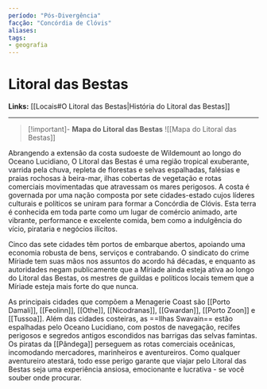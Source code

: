 ```yaml
---
período: "Pós-Divergência"
facção: "Concórdia de Clóvis" 
aliases: 
tags:
- geografia
---
```


# **Litoral das Bestas**

**Links:** [[Locais#O Litoral das Bestas|História do Litoral das Bestas]]

---
> [!important]- **Mapa do Litoral das Bestas**
> ![[Mapa do Litoral das Bestas]]

Abrangendo a extensão da costa sudoeste de Wildemount ao longo do Oceano Lucidiano, O Litoral das Bestas é uma região tropical exuberante, varrida pela chuva, repleta de florestas e selvas espalhadas, falésias e praias rochosas à beira-mar, ilhas cobertas de vegetação e rotas comerciais movimentadas que atravessam os mares perigosos. A costa é governada por uma nação composta por sete cidades-estado cujos líderes culturais e políticos se uniram para formar a Concórdia de Clóvis. Esta terra é conhecida em toda parte como um lugar de comércio animado, arte vibrante, performance e excelente comida, bem como a indulgência do vício, pirataria e negócios ilícitos.

Cinco das sete cidades têm portos de embarque abertos, apoiando uma economia robusta de bens, serviços e contrabando. O sindicato do crime Míriade tem suas mãos nos assuntos do acordo há décadas, e enquanto as autoridades negam publicamente que a Míriade ainda esteja ativa ao longo do Litoral das Bestas, os mestres de guildas e políticos locais temem que a Míriade esteja mais forte do que nunca.

As principais cidades que compõem a Menagerie Coast são [[Porto Damali]], [[Feolinn]], [[Othe]], [[Nicodranas]], [[Gwardan]], [[Porto Zoon]] e [[Tussoa]]. Além das cidades costeiras, as ==Ilhas Swavain== estão espalhadas pelo Oceano Lucidiano, com postos de navegação, recifes perigosos e segredos antigos escondidos nas barrigas das selvas famintas. Os piratas da [[Pândega]] perseguem as rotas comerciais oceânicas, incomodando mercadores, marinheiros e aventureiros. Como qualquer aventureiro atestará, todo esse perigo garante que viajar pelo Litoral das Bestas seja uma experiência ansiosa, emocionante e lucrativa - se você souber onde procurar.